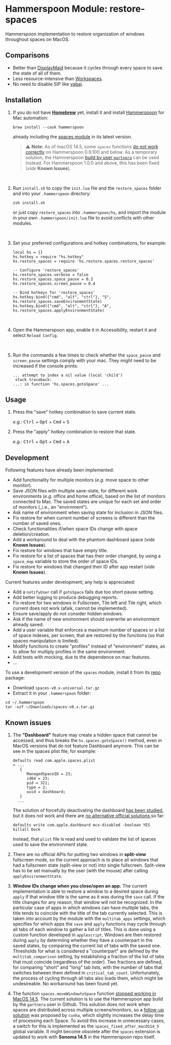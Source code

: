 # Hammerspoon Module: restore-spaces

Hammerspoon implementation to restore organization of windows throughout
spaces on MacOS.

## Comparisons

- Better than [DisplayMaid](https://funk-isoft.com/display-maid.html) because
  it cycles through every space to save the state of all of them.
- Less resource-intensive than [Workspaces](https://www.apptorium.com/workspaces).
- No need to disable SIP like [yabai](https://github.com/koekeishiya/yabai).

## Installation

1. If you do not have [**Homebrew**](https://brew.sh) yet, install it and
   install [Hammerspoon](https://www.hammerspoon.org) for Mac automation:

   ```
   brew install --cask hammerspoon
   ```

   already including the [spaces module](https://github.com/asmagill/hs._asm.spaces)
   in its latest version.

   > ⚠️ **Note:** As of macOS 14.5, some `spaces` functions [do not work correctly](https://github.com/Hammerspoon/hammerspoon/pull/3638) on Hammerspoon 0.9.100 and below. As a temporary solution, the Hammerspoon [build by user `gartnera`](https://github.com/gartnera/hammerspoon/releases/tag/0.10.0) can be used instead. For Hammerspoon 1.0.0
   > and above, this has been fixed (_vide_ **Known Issues**).

<br>

2. Run `install.sh` to copy the `init.lua` file and the `restore_spaces` folder
   and into your `.hammerspoon` directory:

   ```
   zsh install.sh
   ```

   or just copy `restore_spaces` into `.hammerspoon/hs`, and import the module
   in your own `.hammerspoon/init.lua` file to avoid conflicts with other
   modules.

<br>

3. Set your preferred configurations and hotkey combinations, for example:

   ```
   local hs = {}
   hs.hotkey = require "hs.hotkey"
   hs.restore_spaces = require 'hs.restore.spaces.restore_spaces'

   -- Configure 'restore_spaces'
   hs.restore_spaces.verbose = false
   hs.restore_spaces.space_pause = 0.3
   hs.restore_spaces.screen_pause = 0.4

   -- Bind hotkeys for 'restore_spaces'
   hs.hotkey.bind({"cmd", "alt", "ctrl"}, "S", hs.restore_spaces.saveEnvironmentState)
   hs.hotkey.bind({"cmd", "alt", "ctrl"}, "A", hs.restore_spaces.applyEnvironmentState)
   ```

<br>

4. Open the Hammerspoon app, enable it in Accessibility, restart it and select
   `Reload Config`.

<br>

5. Run the commands a few times to check whether the `space_pause` and
   `screen_pause` settings comply with your mac. They might need to be
   increased if the console prints:
   ```
   ... attempt to index a nil value (local 'child')
    stack traceback:
   ...: in function 'hs.spaces.gotoSpace' ...
   ```

## Usage

1. Press the "save" hotkey combination to save current state.

   _e.g._: <kbd>Ctrl</kbd> + <kbd>Opt</kbd> + <kbd>Cmd</kbd> + <kbd>S</kbd>

1. Press the "apply" hotkey combination to restore that state.

   _e.g._: <kbd>Ctrl</kbd> + <kbd>Opt</kbd> + <kbd>Cmd</kbd> + <kbd>A</kbd>

## Development

Following features have already been implemented:

- Add functionality for multiple monitors (_e.g._ move space to other monitor).
- Save JSON files with multiple save-state, for different work environments
  (_e.g._ office and home office), based on the list of monitors connected to
  Mac. The saved states are unique for each set and order of monitors (\_i.e.,
  an "envirnment").
- Ask name of environment when saving state for inclusion in JSON files.
- Fix restore for when current number of screens is different than the number
  of saved ones.
- Check functionalities if/when space IDs change with space deletion/creation.
- Add a workaround to deal with the phantom dashboard space (_vide_ **Known
  Issues**).
- Fix restore for windows that have empty title.
- Fix restore for a list of spaces that has their order changed, by using a
  `space_map` variable to store the order of space IDs.
- Fix restore for windows that changed their ID after app restart (_vide_
  **Known Issues**).

Current features under development; any help is appreciated:

- Add a `notifyUser` call if `gotoSpace` fails due too short pause setting.
- Add better logging to produce debugging reports.
- Fix restore for two windows in Fullscreen, Tile left and Tile right, which
  current does not work (afaik, cannot be implemented).
- Ensure save/apply do not consider hidden windows.
- Ask if the name of new environment should overwrite an environment already
  saved.
- Add a user variable that enforces a maximum number of spaces or a list of
  space indexes, per screen, that are restored by the functions (so that spaces
  manipulation is limited).
- Modify functions to create "profiles" instead of "environment" states, as
  to allow for multiply profiles in the same environment.
- Add tests with mocking, due to the dependence on mac features.
- ...

To use a development version of the `spaces` module, install it from its
[repo](https://github.com/asmagill/hs._asm.spaces) package:

- Download `spaces-v0.x-universal.tar.gz`
- Extract it in your `.hammerspoon` folder:

```
cd ~/.hammerspoon
tar -xzf ~/Downloads/spaces-v0.x.tar.gz
```

## Known issues

1. The **"Dashboard"** feature may create a hidden space that cannot be
   accessed, and thus breaks the `hs.spaces.gotoSpace()` method, even in MacOS
   versions that do not feature Dashboard anymore. This can be see in the
   spaces plist file, for example:

   ```
   defaults read com.apple.spaces.plist
   > ...
      {
         ManagedSpaceID = 23;
         id64 = 23;
         pid = 321;
         type = 2;
         uuid = dashboard;
      }
     ...
   ```

   The solution of forcefully deactivating the dashboard [has been
   studied](https://discussions.apple.com/thread/255600670), but it does
   not work and there are [no alternative official solutions
   ](https://forums.developer.apple.com/forums/thread/751143) so far:

   ```
   defaults write com.apple.dashboard mcx-disabled -boolean YES
   killall Dock
   ```

   Instead, that `plist` file is read and used to validate the list of spaces
   used to save the environment state.

1. There are no official APIs for putting two windows in **split-view**
   fullscreen mode, so the current approach is to place all windows that had a fullscreen
   state (split-view or not) into single fullscreen. Split-view has to be set
   manually by the user (with the mouse) after calling `applyEnvironmentState`.

1. **Window IDs change when you close/open an app.** The current implementation is
   able to restore a window to a desired space during `apply` if that window
   title is the same as it was during the `save` call. If the title changes for
   any reason, that window will not be recognized.
   In the particular case of apps in which windows can have multiple tabs, the
   title tends to coincide with the title of the tab currently selected. This
   is taken into account by the module with the `multitab_apps` settings, which
   specifies for which apps the `save` and `apply` functions may cycle through
   all tabs of each window to gather a list of titles. This is done using a
   custom function developed in `applescript`. Windows are then restored during
   `apply` by determiing whether they have a counterpart in the saved states,
   by comparing the current list of tabs with the saved one. Thresholds for
   what is considered a "counterpart" are defined by the `multitab_comparison`
   setting, by establishing a fraction of the list of tabs that must coincide
   (regardless of the order). Two fractions are defined, for comparing "short"
   and "long" tab lists, with the number of tabs that switches between them
   defined in `critical_tab_count`.
   Unfortunately, the process of cycling through all tabs also loads them,
   which might be undesireable. No workaround has been found yet.

1. The function `spaces.moveWindowtoSpace` function [stopped working in MacOS
   14.5](https://github.com/Hammerspoon/hammerspoon/pull/3638). The current
   solution is to use the Hammerspoon app build by the `gartnera` user in
   Github. This solution does not work when spaces are distributed across
   multiple screens/monitors, so a [follow-up solution](https://github.com/Hammerspoon/hammerspoon/pull/3638#issuecomment-2252826567) was proposed by `cunha`,
   which slightly increases the delay time of processing each Space. To avoid
   this increase in unnecessary cases, a switch for this is implemented as the
   `spaces_fixed_after_macOS14_5` global variable. It might become obsolete
   after the `spaces` extension is updated to work with **Sonoma 14.5** in the
   Hammerspoon repo itself.
